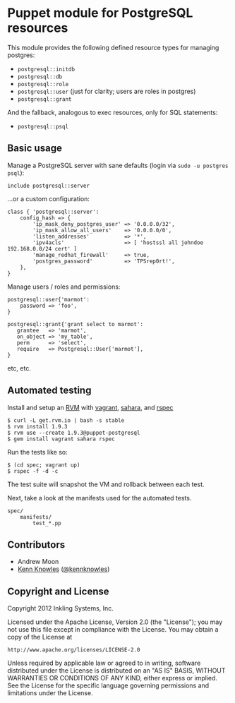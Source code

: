 Puppet module for PostgreSQL resources
======================================

This module provides the following defined resource types for managing postgres:

 * `postgresql::initdb`
 * `postgresql::db`
 * `postgresql::role`
 * `postgresql::user` (just for clarity; users are roles in postgres)
 * `postgresql::grant`

And the fallback, analogous to exec resources, only for SQL statements:

 * `postgresql::psql`

Basic usage
-----------

Manage a PostgreSQL server with sane defaults (login via `sudo -u postgres psql`):

```Puppet
include postgresql::server
```

...or a custom configuration:

```Puppet
class { 'postgresql::server':
    config_hash => {
        'ip_mask_deny_postgres_user' => '0.0.0.0/32',
        'ip_mask_allow_all_users'    => '0.0.0.0/0',
        'listen_addresses'           => '*',
        'ipv4acls'                   => [ 'hostssl all johndoe 192.168.0.0/24 cert' ]
        'manage_redhat_firewall'     => true,
        'postgres_password'          => 'TPSrep0rt!',
    },
}
```

Manage users / roles and permissions:

```Puppet
postgresql::user{'marmot':
    password => 'foo',
}

postgresql::grant{'grant select to marmot':
   grantee   => 'marmot',
   on_object => 'my_table',
   perm      => 'select',
   require   => Postgresql::User['marmot'],
}
```

etc, etc.


Automated testing
-----------------

Install and setup an [RVM](http://beginrescueend.com/) with 
[vagrant](http://vagrantup.com/), 
[sahara](https://github.com/jedi4ever/sahara), and 
[rspec](http://rspec.info/)

    $ curl -L get.rvm.io | bash -s stable
    $ rvm install 1.9.3
    $ rvm use --create 1.9.3@puppet-postgresql
    $ gem install vagrant sahara rspec

Run the tests like so:

    $ (cd spec; vagrant up)
    $ rspec -f -d -c

The test suite will snapshot the VM and rollback between each test.

Next, take a look at the manifests used for the automated tests.

    spec/
        manifests/
            test_*.pp


Contributors
------------

 * Andrew Moon
 * [Kenn Knowles](https://github.com/kennknowles) ([@kennknowles](https://twitter.com/KennKnowles))


Copyright and License
---------------------

Copyright 2012 Inkling Systems, Inc.

Licensed under the Apache License, Version 2.0 (the "License");
you may not use this file except in compliance with the License.
You may obtain a copy of the License at

    http://www.apache.org/licenses/LICENSE-2.0

Unless required by applicable law or agreed to in writing, software
distributed under the License is distributed on an "AS IS" BASIS,
WITHOUT WARRANTIES OR CONDITIONS OF ANY KIND, either express or implied.
See the License for the specific language governing permissions and
limitations under the License.
